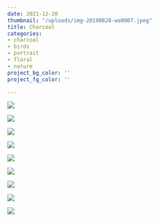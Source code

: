 ```yaml
---
date: 2021-12-20
thumbnail: "/uploads/img-20190828-wa0007.jpeg"
title: Charcoal
categories:
- charcoal
- birds
- portrait
- floral
- nature
project_bg_color: ''
project_fg_color: ''

---
```

![](/uploads/img-20200808-wa0001.jpeg)

![](/uploads/img-20190828-wa0007.jpeg)

![](/uploads/img-20191217-wa0003.jpeg)

![](/uploads/img-20200726-wa0001.jpeg)

![](/uploads/img-20200719-wa0002.jpeg)

![](/uploads/img-20200718-wa0001.jpeg)

![](/uploads/4c467144-952d-4d5c-bc12-ca57d490fa28.jpeg)

![](/uploads/img-20191211-wa0003.jpeg)

![](/uploads/img-20200322-wa0000.jpeg)